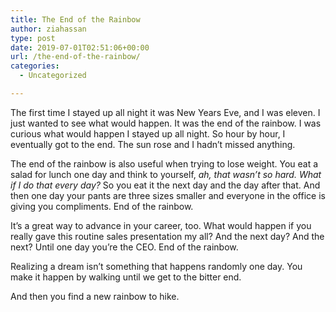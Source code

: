 ```yaml
---
title: The End of the Rainbow
author: ziahassan
type: post
date: 2019-07-01T02:51:06+00:00
url: /the-end-of-the-rainbow/
categories:
  - Uncategorized

---
```

The first time I stayed up all night it was New Years Eve, and I was eleven. I just wanted to see what would happen. It was the end of the rainbow. I was curious what would happen I stayed up all night. So hour by hour, I eventually got to the end. The sun rose and I hadn’t missed anything.

The end of the rainbow is also useful when trying to lose weight. You eat a salad for lunch one day and think to yourself, _ah, that wasn’t so hard. What if I do that every day?_ So you eat it the next day and the day after that. And then one day your pants are three sizes smaller and everyone in the office is giving you compliments. End of the rainbow.

It’s a great way to advance in your career, too. What would happen if you really gave this routine sales presentation my all? And the next day? And the next? Until one day you’re the CEO. End of the rainbow.

Realizing a dream isn’t something that happens randomly one day. You make it happen by walking until we get to the bitter end.

And then you find a new rainbow to hike.